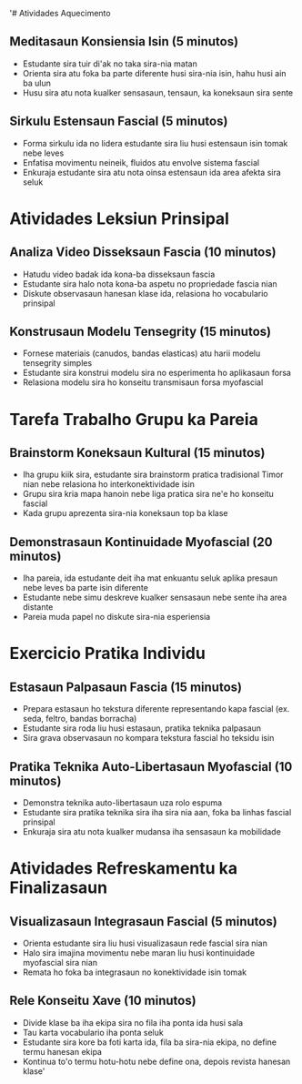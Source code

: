 '# Atividades Aquecimento

## Meditasaun Konsiensia Isin (5 minutos)
- Estudante sira tuir di'ak no taka sira-nia matan
- Orienta sira atu foka ba parte diferente husi sira-nia isin, hahu husi ain ba ulun
- Husu sira atu nota kualker sensasaun, tensaun, ka koneksaun sira sente

## Sirkulu Estensaun Fascial (5 minutos)
- Forma sirkulu ida no lidera estudante sira liu husi estensaun isin tomak nebe leves
- Enfatisa movimentu neineik, fluidos atu envolve sistema fascial
- Enkuraja estudante sira atu nota oinsa estensaun ida area afekta sira seluk

# Atividades Leksiun Prinsipal

## Analiza Video Disseksaun Fascia (10 minutos)
- Hatudu video badak ida kona-ba disseksaun fascia
- Estudante sira halo nota kona-ba aspetu no propriedade fascia nian
- Diskute observasaun hanesan klase ida, relasiona ho vocabulario prinsipal

## Konstrusaun Modelu Tensegrity (15 minutos)
- Fornese materiais (canudos, bandas elasticas) atu harii modelu tensegrity simples
- Estudante sira konstrui modelu sira no esperimenta ho aplikasaun forsa
- Relasiona modelu sira ho konseitu transmisaun forsa myofascial

# Tarefa Trabalho Grupu ka Pareia

## Brainstorm Koneksaun Kultural (15 minutos)
- Iha grupu kiik sira, estudante sira brainstorm pratica tradisional Timor nian nebe relasiona ho interkonektividade isin
- Grupu sira kria mapa hanoin nebe liga pratica sira ne'e ho konseitu fascial
- Kada grupu aprezenta sira-nia koneksaun top ba klase

## Demonstrasaun Kontinuidade Myofascial (20 minutos)
- Iha pareia, ida estudante deit iha mat enkuantu seluk aplika presaun nebe leves ba parte isin diferente
- Estudante nebe simu deskreve kualker sensasaun nebe sente iha area distante
- Pareia muda papel no diskute sira-nia esperiensia

# Exercicio Pratika Individu

## Estasaun Palpasaun Fascia (15 minutos)
- Prepara estasaun ho tekstura diferente representando kapa fascial (ex. seda, feltro, bandas borracha)
- Estudante sira roda liu husi estasaun, pratika teknika palpasaun
- Sira grava observasaun no kompara tekstura fascial ho teksidu isin

## Pratika Teknika Auto-Libertasaun Myofascial (10 minutos)
- Demonstra teknika auto-libertasaun uza rolo espuma
- Estudante sira pratika teknika sira iha sira nia aan, foka ba linhas fascial prinsipal
- Enkuraja sira atu nota kualker mudansa iha sensasaun ka mobilidade

# Atividades Refreskamentu ka Finalizasaun

## Visualizasaun Integrasaun Fascial (5 minutos)
- Orienta estudante sira liu husi visualizasaun rede fascial sira nian
- Halo sira imajina movimentu nebe maran liu husi kontinuidade myofascial sira nian
- Remata ho foka ba integrasaun no konektividade isin tomak

## Rele Konseitu Xave (10 minutos)
- Divide klase ba iha ekipa sira no fila iha ponta ida husi sala
- Tau karta vocabulario iha ponta seluk
- Estudante sira kore ba foti karta ida, fila ba sira-nia ekipa, no define termu hanesan ekipa
- Kontinua to'o termu hotu-hotu nebe define ona, depois revista hanesan klase'
